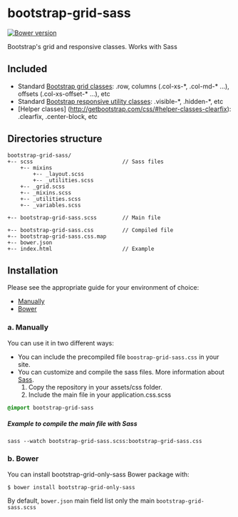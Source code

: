 # bootstrap-grid-sass
[![Bower version](https://badge.fury.io/bo/bootstrap-grid-sass.svg)](https://badge.fury.io/bo/bootstrap-grid-sass)


Bootstrap's grid and responsive classes. Works with Sass

## Included
- Standard [Bootstrap grid classes](http://getbootstrap.com/css/#grid): .row, columns (.col-xs-\*, .col-md-\* ...), offsets (.col-xs-offset-\* ...), etc
- Standard [Bootstrap responsive utility classes](http://getbootstrap.com/css/#responsive-utilities): .visible-\*, .hidden-\*, etc
- [Helper classes] (http://getbootstrap.com/css/#helper-classes-clearfix): .clearfix, .center-block, etc

## Directories structure

```console
bootstrap-grid-sass/
+-- scss                            // Sass files
    +-- mixins
        +-- _layout.scss
        +-- _utilities.scss
    +-- _grid.scss
    +-- _mixins.scss
    +-- _utilities.scss
    +-- _variables.scss
    
+-- bootstrap-grid-sass.scss        // Main file

+-- bootstrap-grid-sass.css         // Compiled file
+-- bootstrap-grid-sass.css.map
+-- bower.json      
+-- index.html                      // Example
```

## Installation

Please see the appropriate guide for your environment of choice:
* [Manually](#a-manually)
* [Bower](#b-bower)

### a. Manually
You can use it in two different ways:
- You can include the precompiled file `boostrap-grid-sass.css` in your site.
- You can customize and compile the sass files. More information about [Sass](http://sass-lang.com/guide).
  1. Copy the repository in your assets/css folder. 
  2. Include the main file in your application.css.scss    
       
```css
@import bootstrap-grid-sass
```
##### Example to compile the main file with Sass
```console
sass --watch bootstrap-grid-sass.scss:bootstrap-grid-sass.css
```

### b. Bower
You can install bootstrap-grid-only-sass Bower package with: 
```console
$ bower install bootstrap-grid-only-sass
```

By default, `bower.json` main field list only the main `bootstrap-grid-sass.scss`

